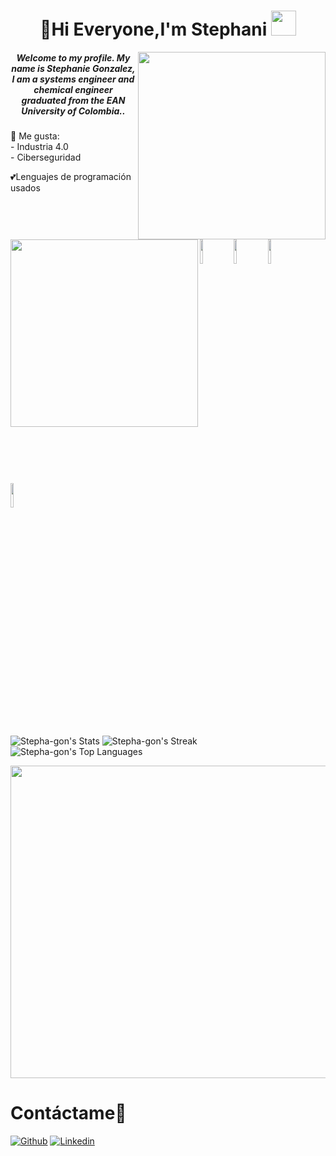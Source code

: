 <h1 align="center">👋Hi Everyone,I'm Stephani <img src="https://i.pinimg.com/originals/6d/cd/94/6dcd94c7c4bf4800648ef7cbe0113c33.gif" width="40" height="40" ></h1>

<img align="right" src="https://assets.website-files.com/60dc8648f349eb6762db8d52/60e4600d6b787b48d07168eb_process-2.gif" width="300px" height="300px" />
<img align="left" src="https://www.academiavirtual.ang.edu.ec/pluginfile.php/607664/course/overviewfiles/quimica.gif" width="300px" height="300px" />
<h5 align="center"> Welcome to my profile. My name is Stephanie Gonzalez, I am a systems engineer and chemical engineer graduated from the EAN University of Colombia..</h5>
🌱 Me gusta:<br>
- Industria 4.0<br>
- Ciberseguridad <br>

💕Lenguajes de programación usados <br>
<code><img width="10%" src="https://www.vectorlogo.zone/logos/python/python-icon.svg"></code>
<code><img width="10%" src="https://www.vectorlogo.zone/logos/w3_css/w3_css-icon.svg"></code>
<code><img width="10%" src="https://www.vectorlogo.zone/logos/w3_html5/w3_html5-icon.svg"></code>
<code><img width="10%" src="https://www.vectorlogo.zone/logos/sqlite/sqlite-icon.svg"></code>

![Stepha-gon's Stats](https://github-readme-stats.vercel.app/api?username=Stepha-gon&theme=nightowl&show_icons=true&hide_border=false&count_private=true)
![Stepha-gon's Streak](https://github-readme-streak-stats.herokuapp.com/?user=Stepha-gon&theme=nightowl&hide_border=false)
![Stepha-gon's Top Languages](https://github-readme-stats.vercel.app/api/top-langs/?username=Stepha-gon&theme=nightowl&show_icons=true&hide_border=false&layout=compact)

<img align="center" src="https://i1.wp.com/www.sopitas.com/wp-content/uploads/2016/12/pacman.gif" width="1000px" height="500px" />

# Contáctame:speech_balloon:
[![Github](https://img.shields.io/badge/-Github-000?style=flat&logo=Github&logoColor=white)](https://github.com/stepha-gon)
[![Linkedin](https://img.shields.io/badge/-LinkedIn-blue?style=flat&logo=Linkedin&logoColor=white)](https://www.linkedin.com/in/stephaniegonzaleziqyis/)


